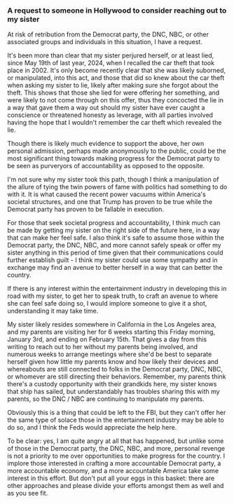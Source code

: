 ### A request to someone in Hollywood to consider reaching out to my sister

At risk of retribution from the Democrat party, the DNC, NBC, or other associated groups and individuals in this situation, I have a request.

It's been more than clear that my sister perjured herself, or at least lied, since May 19th of last year, 2024, when I recalled the car theft that took place in 2002. It's only become recently clear that she was likely suborned, or manipulated, into this act, and those that did so knew about the car theft when asking my sister to lie, likely after making sure she forgot about the theft. This shows that those she lied for were offering her something, and were likely to not come through on this offer, thus they concocted the lie in a way that gave them a way out should my sister have ever caught a conscience or threatened honesty as leverage, with all parties involved having the hope that I wouldn't remember the car theft which revealed the lie.

Though there is likely much evidence to support the above, her own personal admission, perhaps made anonymously to the public, could be the most significant thing towards making progress for the Democrat party to be seen as purveryors of accountability as opposed to the opposite.

I'm not sure why my sister took this path, though I think a manipulation of the allure of tying the twin powers of fame with politics had something to do with it. It is what caused the recent power vacuums within America's societal structures, and one that Trump has proven to be true while the Democrat party has proven to be fallable in execution.

For those that seek societal progress and accountability, I think much can be made by getting my sister on the right side of the future here, in a way that can make her feel safe. I also think it's safe to assume those within the Democrat party, the DNC, NBC, and more cannot safely speak or offer my sister anything in this period of time given that their communications could further establish guilt - I think my sister could use some sympathy and in exchange may find an avenue to better herself in a way that can better the country.

If there is any interest within the entertainment industry in developing this in road with my sister, to get her to speak truth, to craft an avenue to where she can feel safe doing so, I would implore someone to give it a shot, understanding it may take time.

My sister likely resides somewhere in California in the Los Angeles area, and my parents are visiting her for 6 weeks starting this Friday morning, January 3rd, and ending on February 15th. That gives a day from this writing to reach out to her without my parents being involved, and numerous weeks to arrange meetings where she'd be best to separate herself given how little my parents know and how likely their devices and whereabouts are still connected to folks in the Democrat party, DNC, NBC, or whomever are still directing their behaviors. Remember, my parents think there's a custody opportunity with their grandkids here, my sister knows that ship has sailed, but understandably has troubles sharing this with my parents, so the DNC / NBC are continuing to manipulate my parents.

Obviously this is a thing that could be left to the FBI, but they can't offer her the same type of solace those in the entertainment industry may be able to do so, and I think the Feds would appreciate the help here.

To be clear: yes, I am quite angry at all that has happened, but unlike some of those in the Democrat party, the DNC, NBC, and more, personal revenge is not a priority to me over opportunities to make progress for the country. I implore those interested in crafting a more accountable Democrat party, a more accountable economy, and a more accountable America take some interest in this effort. But don't put all your eggs in this basket: there are other approaches and please divide your efforts amongst them as well and as you see fit.
